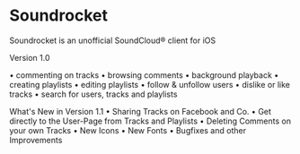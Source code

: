 # Soundrocket

Soundrocket is an unofficial SoundCloud® client for iOS

Version 1.0

• commenting on tracks
• browsing comments
• background playback
• creating playlists
• editing playlists
• follow & unfollow users
• dislike or like tracks
• search for users, tracks and playlists


What's New in Version 1.1
• Sharing Tracks on Facebook and Co.
• Get directly to the User-Page from Tracks and Playlists
• Deleting Comments on your own Tracks
• New Icons
• New Fonts
• Bugfixes and other Improvements

